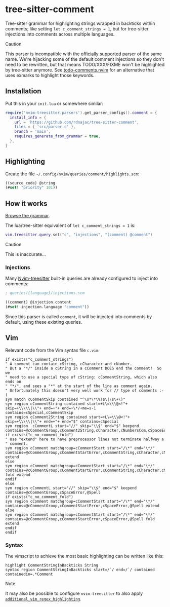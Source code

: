 # tree-sitter-comment

Tree-sitter grammar for highlighting strings wrapped in backticks within comments;
like setting `let c_comment_strings = 1`, but for tree-sitter injections into
comments across multiple languages.

> [!CAUTION]
> This parser is incompatible with the [officially supported](https://github.com/nvim-treesitter/nvim-treesitter?tab=readme-ov-file#supported-languages)
> parser of the same name. We're hijacking some of the default comment
> injections so they don't need to be rewritten, but that means TODO/XXX/FIXME
> won't be highlighted by tree-sitter anymore. See [todo-comments.nvim](https://github.com/folke/todo-comments.nvim)
> for an alternative that uses exmarks to highlight those keywords.

## Installation

Put this in your `init.lua` or somewhere similar:

```lua
require('nvim-treesitter.parsers').get_parser_configs().comment = {
  install_info = {
    url = 'https://github.com/rdnajac/tree-sitter-comment',
    files = { 'src/parser.c' },
    branch = 'main',
    requires_generate_from_grammar = true,
  },
}
```

## Highlighting

Create the file `~/.config/nvim/queries/comment/highlights.scm`:

```scheme
((source_code) @string
(#set! "priority" 101))
```

## How it works

[Browse the grammar](https://github.com/rdnajac/tree-sitter-comment/blob/main/grammar.js).

The lua/tree-sitter equivalent of `let c_comment_strings = 1` is:

```lua
vim.treesitter.query.set("c", "injections", "(comment) @comment")
```

> [!CAUTION]
> This is inaccurate...

### Injections

Many [Nvim-treesitter](https://github.com/nvim-treesitter/nvim-treesitter) built-in
queries are already configured to inject into comments:

```scheme
; queries/{language}/injections.scm

((comment) @injection.content
(#set! injection.language "comment"))
```

Since this parser is called `comment`, it will be injected into comments by
default, using these existing queries.

## Vim

Relevant code from the Vim syntax file `c.vim`

```vim
if exists("c_comment_strings")
" A comment can contain cString, cCharacter and cNumber.
" But a "*/" inside a cString in a cComment DOES end the comment!  So we
" need to use a special type of cString: cCommentString, which also ends on
" "*/", and sees a "*" at the start of the line as comment again.
" Unfortunately this doesn't very well work for // type of comments :-(
syn match cCommentSkip contained "^\s*\*\%($\|\s\+\)"
syn region cCommentString contained start=+L\=\\\@<!"+ skip=+\\\\\|\\"+ end=+"+ end=+\*/+me=s-1 contains=cSpecial,cCommentSkip
syn region cComment2String contained start=+L\=\\\@<!"+ skip=+\\\\\|\\"+ end=+"+ end="$" contains=cSpecial
syn region  cCommentL start="//" skip="\\$" end="$" keepend contains=@cCommentGroup,cComment2String,cCharacter,cNumbersCom,cSpaceError,cWrongComTail,@Spell
if exists("c_no_comment_fold")
" Use "extend" here to have preprocessor lines not terminate halfway a
" comment.
syn region cComment matchgroup=cCommentStart start="/\*" end="\*/" contains=@cCommentGroup,cCommentStartError,cCommentString,cCharacter,cNumbersCom,cSpaceError,@Spell extend
else
syn region cComment matchgroup=cCommentStart start="/\*" end="\*/" contains=@cCommentGroup,cCommentStartError,cCommentString,cCharacter,cNumbersCom,cSpaceError,@Spell fold extend
endif
else
syn region cCommentL start="//" skip="\\$" end="$" keepend contains=@cCommentGroup,cSpaceError,@Spell
if exists("c_no_comment_fold")
syn region cComment matchgroup=cCommentStart start="/\*" end="\*/" contains=@cCommentGroup,cCommentStartError,cSpaceError,@Spell extend
else
syn region cComment matchgroup=cCommentStart start="/\*" end="\*/" contains=@cCommentGroup,cCommentStartError,cSpaceError,@Spell fold extend
endif
endif
```

### Syntax

The vimscript to achieve the most basic highlighting can be written like this:

```vim
highlight CommentStringInBackticks String
syntax region CommentStringInBackticks start=/`/ end=/`/ contained containedin=.*Comment
```

> [!NOTE]
> It may also be possible to configure `nvim-treesitter` to also apply
> [`additional_vim_regex_highlighting`](https://github.com/nvim-treesitter/nvim-treesitter?tab=readme-ov-file#highlight).
